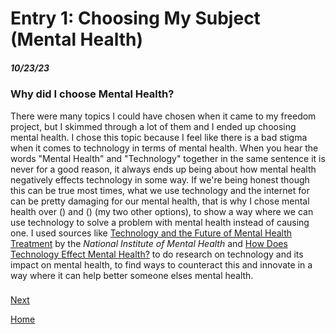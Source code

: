 # Entry 1: Choosing My Subject (Mental Health)
##### 10/23/23

### Why did I choose Mental Health?

There were many topics I could have chosen when it came to my freedom project, but I skimmed through a lot of them and I ended up choosing mental health. I chose this topic because I feel like there is a bad stigma when it comes to technology in terms of mental health. When you hear the words "Mental Health" and "Technology" together in the same sentence it is never for a good reason, it always ends up being about how mental health negatively effects technology in some way. If we're being honest though this can be true most times, what we use technology and the internet for can be pretty damaging for our mental health, that is why I chose mental health over () and () (my two other options), to show a way where we can use technology to solve a problem with mental health instead of causing one. I used sources like [Technology and the Future of Mental Health Treatment](https://www.nimh.nih.gov/health/topics/technology-and-the-future-of-mental-health-treatment) by the _National Institute of Mental Health_ and [How Does Technology Effect Mental Health?](https://onlinedegrees.bradley.edu/blog/how-does-technology-affect-mental-health/) to do research on technology and its impact on mental health, to find ways to counteract this and innovate in a way where it can help better someone elses mental health.

### 

[Next](entry02.md)

[Home](../README.md)
